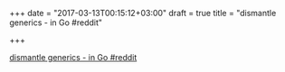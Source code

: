+++
date = "2017-03-13T00:15:12+03:00"
draft = true
title = "dismantle generics - in Go  #reddit"

+++

<p><a href="https://t.co/8OBdYjcxim">dismantle generics - in Go  #reddit</a></p>
